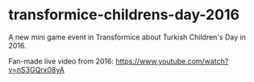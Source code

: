 # transformice-childrens-day-2016
A new mini game event in Transformice about Turkish Children's Day in 2016.

Fan-made live video from 2016: https://www.youtube.com/watch?v=nS3GQrx08yA
